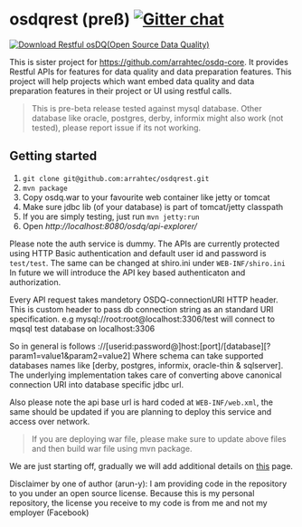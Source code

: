 # osdqrest (preß)   [![Gitter chat](https://badges.gitter.im/gitterHQ/gitter.png)](https://gitter.im/osdq/osdq-web?utm_source=share-link&utm_medium=link&utm_campaign=share-link)

[![Download Restful osDQ(Open Source Data Quality) ](https://a.fsdn.com/con/app/sf-download-button)](https://sourceforge.net/projects/restful-api-for-osdq/files/latest/download)

  This is sister project for https://github.com/arrahtec/osdq-core. It provides Restful APIs for features for data quality and data preparation features. This project will help projects which want embed data quality and data preparation features in their project or UI using restful calls.

> This is pre-beta release tested against mysql database. Other database like oracle, postgres, derby, informix might also
> work (not tested), please report issue if its not working. 


## Getting started
  1. `git clone git@github.com:arrahtec/osdqrest.git`
  2. `mvn package`
  3. Copy osdq.war to your favourite web container like jetty or tomcat
  4. Make sure jdbc lib (of your database) is part of tomcat/jetty classpath
  5. If you are simply testing, just run `mvn jetty:run` 
  6. Open *http://localhost:8080/osdq/api-explorer/*

Please note the auth service is dummy. The APIs are currently protected using HTTP Basic authentication and default user id and password is `test/test`. The same can be changed at shiro.ini under `WEB-INF/shiro.ini` In future we will introduce the API key based authenticaton and authorization. 

Every API request takes mandetory OSDQ-connectionURI HTTP header. This is custom header to pass db connection string as an standard URI specification. e.g mysql://root:root@localhost:3306/test will connect to mqsql test database on localhost:3306 

So in general is follows <schema>://[userid:password@]host:[port]/[database][?param1=value1&param2=value2]
Where schema can take supported databases names like [derby, postgres, informix, oracle-thin & sqlserver]. The underlying implementation takes care of converting above canonical connection URI into database specific jdbc url. 


Also please note the api base url is hard coded at `WEB-INF/web.xml`, the same should be updated if you are planning to deploy this service and access over network.

> If you are deploying war file, please make sure to update above files and then build war file using mvn package.


We are just starting off, gradually we will add additional details on [this](http://arrahtec.github.io/osdq-web/) page.


Disclaimer by one of author (arun-y): I am providing code in the repository to you under an open source license. Because this is my personal repository, the license you receive to my code is from me and not my employer (Facebook)

